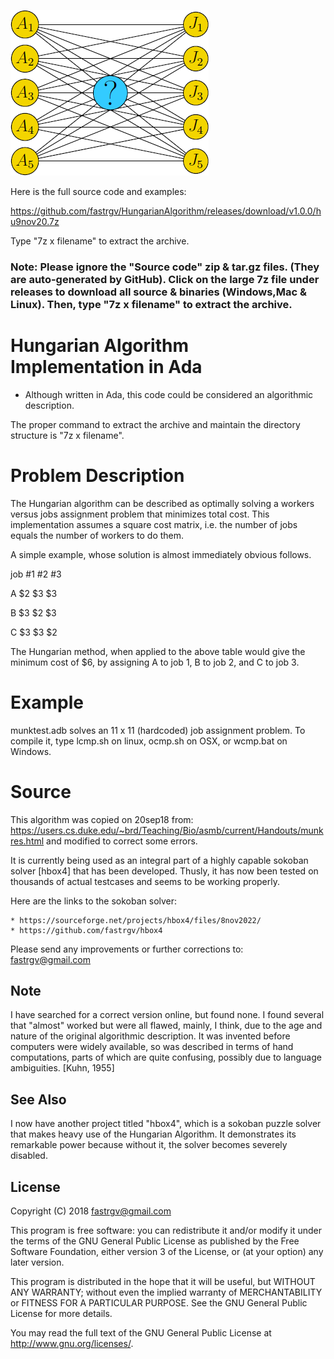 ![screenshot](https://github.com/fastrgv/HungarianAlgorithm/blob/master/assignmentproblem.png)


Here is the full source code and examples:

https://github.com/fastrgv/HungarianAlgorithm/releases/download/v1.0.0/hu9nov20.7z

Type "7z x filename" to extract the archive.



### Note: Please ignore the "Source code" zip & tar.gz files. (They are auto-generated by GitHub). Click on the large 7z file under releases to download all source & binaries (Windows,Mac & Linux). Then, type "7z x filename" to extract the archive. 



# Hungarian Algorithm Implementation in Ada

* Although written in Ada, this code could be considered an algorithmic description.

The proper command to extract the archive and maintain the directory structure is "7z x filename".


# Problem Description
The Hungarian algorithm can be described as optimally solving a workers versus jobs assignment problem that minimizes total cost.  This implementation assumes a square cost matrix, i.e. the number of jobs equals the number of workers to do them.

A simple example, whose solution is almost immediately obvious follows.

job	#1	#2	#3

A	$2	$3	$3

B	$3	$2	$3

C	$3	$3	$2

The Hungarian method, when applied to the above table would give the minimum cost of $6, by assigning A to job 1, B to job 2, and C to job 3.

# Example

munktest.adb 
solves an 11 x 11 (hardcoded) job assignment problem.
To compile it, type lcmp.sh on linux, ocmp.sh on OSX, or wcmp.bat on Windows.

# Source
This algorithm was copied on 20sep18 from:
https://users.cs.duke.edu/~brd/Teaching/Bio/asmb/current/Handouts/munkres.html
and modified to correct some errors.  

It is currently being used as an integral part of a highly capable sokoban solver [hbox4] that has been developed.  Thusly, it has now been tested on thousands of actual testcases and seems to be working properly.

Here are the links to the sokoban solver:

	* https://sourceforge.net/projects/hbox4/files/8nov2022/
	* https://github.com/fastrgv/hbox4


Please send any improvements or further corrections to:
<fastrgv@gmail.com>


## Note
I have searched for a correct version online, but found none.  I found several that "almost" worked but were all flawed, mainly, I think, due to the age and nature of the original algorithmic description.  It was invented before computers were widely available, so was described in terms of hand computations, parts of which are quite confusing, possibly due to language ambiguities. [Kuhn, 1955]


## See Also
I now have another project titled "hbox4", which is a sokoban puzzle solver that makes heavy use of the Hungarian Algorithm. It demonstrates its remarkable power because without it, the solver becomes severely disabled.


## License

 Copyright (C) 2018  <fastrgv@gmail.com>

 This program is free software: you can redistribute it and/or modify
 it under the terms of the GNU General Public License as published by
 the Free Software Foundation, either version 3 of the License, or
 (at your option) any later version.

 This program is distributed in the hope that it will be useful,
 but WITHOUT ANY WARRANTY; without even the implied warranty of
 MERCHANTABILITY or FITNESS FOR A PARTICULAR PURPOSE.  See the
 GNU General Public License for more details.

 You may read the full text of the GNU General Public License
 at <http://www.gnu.org/licenses/>.


